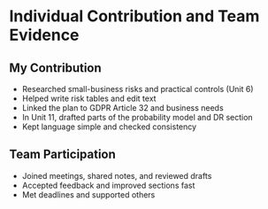 # Individual Contribution and Team Evidence

## My Contribution
- Researched small-business risks and practical controls (Unit 6)  
- Helped write risk tables and edit text  
- Linked the plan to GDPR Article 32 and business needs  
- In Unit 11, drafted parts of the probability model and DR section  
- Kept language simple and checked consistency

## Team Participation
- Joined meetings, shared notes, and reviewed drafts  
- Accepted feedback and improved sections fast  
- Met deadlines and supported others
